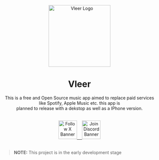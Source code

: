 <div align="center">
  <img width="200" alt="Vleer Logo" src="https://github.com/vleer-app/.github/assets/70103896/034e576d-215f-4d26-a166-f397264ec270">
  <h1>Vleer</h1>
  <p>This is a free and Open Source music app aimed to replace paid services like Spotify, Apple Music etc. this app is<br>planned to release with a dekstop as well as a IPhone version.</p>

  <br>

  <a href="https://twitter.com/vleerapp" target="_blank">
    <img height="60px" alt="Follow X Banner" src="https://i.imgur.com/gsGciyb.png">ㅤ
  </a>
  
  <a href="https://discord.gg/aX9T49je" target="_blank">
    <img height="60px" alt="Join Discord Banner" src="https://i.imgur.com/CulBkiI.png">
  </a>
</div>

<br>

> **NOTE:** This project is in the early development stage
